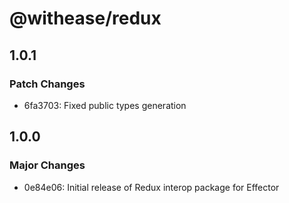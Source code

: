 # @withease/redux

## 1.0.1

### Patch Changes

- 6fa3703: Fixed public types generation

## 1.0.0

### Major Changes

- 0e84e06: Initial release of Redux interop package for Effector
